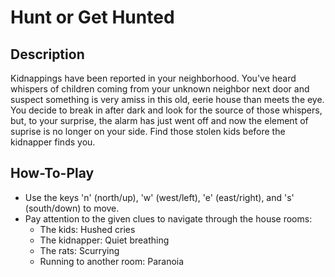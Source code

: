 # Hunt or Get Hunted
## Description
Kidnappings have been reported in your neighborhood. You've heard whispers of children coming from your unknown neighbor next door and suspect something is very amiss in this old, eerie house than meets the eye. You decide to break in after dark and look for the source of those whispers, but, to your surprise, the alarm has just went off and now the element of suprise is no longer on your side. Find those stolen kids before the kidnapper finds you.

## How-To-Play
- Use the keys 'n' (north/up), 'w' (west/left), 'e' (east/right), and 's' (south/down) to move.
- Pay attention to the given clues to navigate through the house rooms:
  - The kids: Hushed cries
  - The kidnapper: Quiet breathing
  - The rats: Scurrying
  - Running to another room: Paranoia
